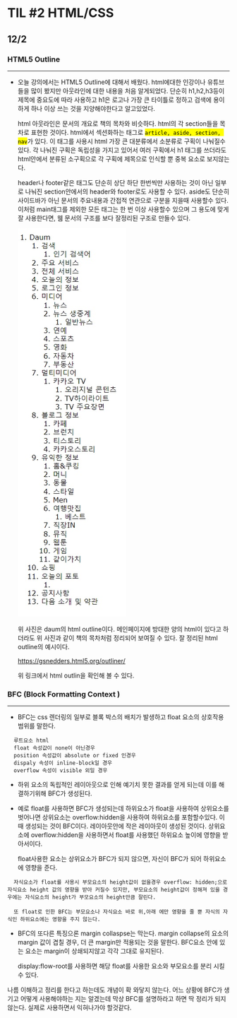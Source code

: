 # TIL #2 HTML/CSS
## 12/2

### HTML5 Outline
***
- 오늘 강의에서는 HTML5 Outline에 대해서 배웠다. html에대한 인강이나 유튜브들을 많이 봤지만 아웃라인에 대한 내용을 처음 알게되었다. 단순히 h1,h2,h3등이 제목에 중요도에 따라 사용하고 h1은 로고나 가장 큰 타이틀로 정하고 검색에 용이하게 하나 이상 쓰는 것을 지양해야한다고 알고있었다. 

  html 아웃라인은 문서의 개요로 책의 목차와 비슷하다. html의 각 section들을 목차로 표현한 것이다.
  html에서 섹션화하는 태그로 <mark>`article, aside, section, nav`</mark>가 있다. 이 태그를 사용시 html 가장 큰 대분류에서 소분류로 구획이 나눠질수 있다. 각 나눠진 구획은 독립성을 가지고 있어서 여러 구획에서 h1 태그를 쓰더라도 html안에서 분류된 소구획으로 각 구획에 제목으로 인식할 뿐 중복 요소로 보지않는다.

  header나 footer같은 태그도 단순히 상단 하단 한번씩만 사용하는 것이 아닌 일부로 나눠진 section안에서의 header와 footer로도 사용할 수 있다. aside도 단순히 사이드바가 아닌 문서의 주요내용과 간접적 연관으로 구분을 지을때 사용할수 있다. 이처럼 main태그를 제외한 모든 태그는 한 번 이상 사용할수 있으며 그 용도에 맞게 잘 사용한다면, 웸 문서의 구조를 보다 잘정리된 구조로 만들수 있다. 

  ![daum outline](./img/html_outline.jpg)

  위 사진은 daum의 html outline이다. 메인페이지에 방대한 양의 html이 있다고 하더라도 위 사진과 같이 책의 목차처럼 정리되어 보여질 수 있다. 잘 정리된 html outline의 예시이다. 

  https://gsnedders.html5.org/outliner/

  위 링크에서 html outlin을 확인해 볼 수 있다.

### BFC (Block Formatting Context )
***

- BFC는 css 렌더링의 일부로 블록 박스의 배치가 발생하고 float 요소의 상호작용 범위를 말한다.

```
  루트요소 html
  float 속성값이 none이 아닌경우
  position 속성값이 absolute or fixed 인경우
  dispaly 속성이 inline-block일 경우
  overflow 속성이 visible 외일 경우
```

- 하위 요소의 독립적인 레이아웃으로 인해 예기치 못한 결과를 얻게 되는데 이를 해결하기위해 BFC가 생성된다.  

- 예로 float를 사용하면 BFC가 생성되는데 하위요소가 float을 사용하여 상위요소를 벗어나면 상위요소는 overflow:hidden을 사용하여 하위요소를 포함할수있다. 이 때 생성되는 것이 BFC이다. 레이아웃안에 작은 레이아웃이 생성된 것이다. 상위요소에 overflow:hidden을 사용하면서 float를 사용했던 하위요소 높이에 영향을 받아서이다. 

   float사용한 요소는 상위요소가 BFC가 되지 않으면, 자신이 BFC가 되어 하위요소에 영향을 준다.

```
  자식요소가 float를 사용시 부모요소의 height값이 없을경우 overflow: hidden;으로 자식요소 height 값의 영향을 받아 커질수 있지만, 부모요소의 height값이 정해져 있을 경우에는 자식요소의 height가 부모요소의 height만큼 잘린다. 

  또 float로 인한 BFC는 부모요소나 자식요소 바로 위,아래 에만 영향을 줄 뿐 자식의 자식인 하위요소에는 영향을 주지 않는다.
````

- BFC의 또다른 특징으론 margin collaspse는 막는다. margin collapse의 요소의 margin 값이 겹칠 경우, 더 큰 margin만 적용되는 것을 말한다. BFC요소 안에 있는 요소는 margin이 상쇄되지않고 각각 그대로 유지된다. 

  display:flow-root를 사용하면 해당 float를 사용한 요소와 부모요소를 분리 시킬수 있다.

  
나름 이해하고 정리를 한다고 하는데도 개념이 확 와닿지 않는다. 어느 상황에 BFC가 생기고 어떻게 사용해야하는 지는 알겠는데 막상 BFC를 설명하라고 하면 딱 정리가 되지 않는다. 실제로 사용하면서 익혀나가야 할것같다.


